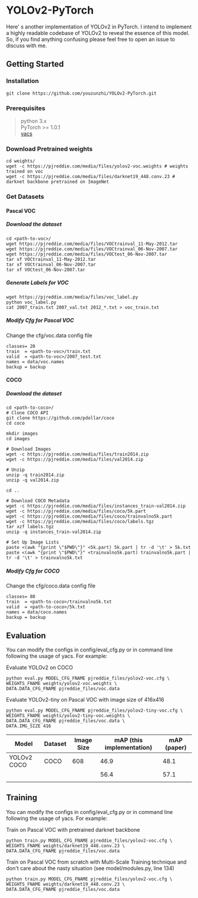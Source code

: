 # YOLOv2-PyTorch
Here' s another implementation of YOLOv2 in PyTorch. I intend to implement a highly readable codebase of YOLOv2 to
reveal the essence of this model. So, if you find anything confusing please feel free to open an issue to discuss with me.

## Getting Started
### Installation
```shell script
git clone https://github.com/youzunzhi/YOLOv2-PyTorch.git 
```
### Prerequisites
> python 3.x\
> PyTorch >= 1.0.1\
> [yacs](https://github.com/rbgirshick/yacs)

### Download Pretrained weights
```shell script
cd weights/ 
wget -c https://pjreddie.com/media/files/yolov2-voc.weights # weights trained on voc
wget -c https://pjreddie.com/media/files/darknet19_448.conv.23 # darknet backbone pretrained on ImageNet
```
### Get Datasets
#### Pascal VOC
##### Download the dataset
```shell script
cd <path-to-voc>/
wget https://pjreddie.com/media/files/VOCtrainval_11-May-2012.tar
wget https://pjreddie.com/media/files/VOCtrainval_06-Nov-2007.tar
wget https://pjreddie.com/media/files/VOCtest_06-Nov-2007.tar
tar xf VOCtrainval_11-May-2012.tar
tar xf VOCtrainval_06-Nov-2007.tar
tar xf VOCtest_06-Nov-2007.tar
```
##### Generate Labels for VOC
```shell script
wget https://pjreddie.com/media/files/voc_label.py
python voc_label.py
cat 2007_train.txt 2007_val.txt 2012_*.txt > voc_train.txt
```
##### Modify Cfg for Pascal VOC
Change the cfg/voc.data config file
```
classes= 20
train  = <path-to-voc>/train.txt
valid  = <path-to-voc>/2007_test.txt
names = data/voc.names
backup = backup
```

#### COCO

##### Download the dataset

```shell script
cd <path-to-coco>/
# Clone COCO API
git clone https://github.com/pdollar/coco
cd coco

mkdir images
cd images

# Download Images
wget -c https://pjreddie.com/media/files/train2014.zip
wget -c https://pjreddie.com/media/files/val2014.zip

# Unzip
unzip -q train2014.zip
unzip -q val2014.zip

cd ..

# Download COCO Metadata
wget -c https://pjreddie.com/media/files/instances_train-val2014.zip
wget -c https://pjreddie.com/media/files/coco/5k.part
wget -c https://pjreddie.com/media/files/coco/trainvalno5k.part
wget -c https://pjreddie.com/media/files/coco/labels.tgz
tar xzf labels.tgz
unzip -q instances_train-val2014.zip

# Set Up Image Lists
paste <(awk "{print \"$PWD\"}" <5k.part) 5k.part | tr -d '\t' > 5k.txt
paste <(awk "{print \"$PWD\"}" <trainvalno5k.part) trainvalno5k.part | tr -d '\t' > trainvalno5k.txt
```

##### Modify Cfg for COCO

Change the cfg/coco.data config file

```
classes= 80
train  = <path-to-coco>/trainvalno5k.txt
valid  = <path-to-coco>/5k.txt
names = data/coco.names
backup = backup
```



## Evaluation

You can modify the configs in config/eval_cfg.py or in command line 
following the usage of yacs. For example:

Evaluate YOLOv2 on COCO
```shell script
python eval.py MODEL_CFG_FNAME pjreddie_files/yolov2-voc.cfg \
WEIGHTS_FNAME weights/yolov2-voc.weights \
DATA.DATA_CFG_FNAME pjreddie_files/voc.data
```

Evaluate  YOLOv2-tiny on Pascal VOC with image size of 416x416
```shell script
python eval.py MODEL_CFG_FNAME pjreddie_files/yolov2-tiny-voc.cfg \
WEIGHTS_FNAME weights/yolov2-tiny-voc.weights \
DATA.DATA_CFG_FNAME pjreddie_files/voc.data \
DATA.IMG_SIZE 416
```

| Model       | Dataset | Image Size | mAP (this implementation) | mAP (paper) |
| ----------- | ------- | ---------- | ------------------------- | ----------- |
| YOLOv2 COCO | COCO    | 608        | 46.9                      | 48.1        |
|             |         |            | 56.4                      | 57.1        |
|             |         |            |                           |             |



## Training

You can modify the configs in config/eval_cfg.py or in command line 
following the usage of yacs. For example:

Train on Pascal VOC with pretrained darknet backbone
```shell script
python train.py MODEL_CFG_FNAME pjreddie_files/yolov2-voc.cfg \
WEIGHTS_FNAME weights/darknet19_448.conv.23 \
DATA.DATA_CFG_FNAME pjreddie_files/voc.data
```

Train on Pascal VOC from scratch with Multi-Scale Training technique and 
don't care about the nasty situation (see model/modules.py, line 134)
```shell script
python train.py MODEL_CFG_FNAME pjreddie_files/yolov2-voc.cfg \
WEIGHTS_FNAME weights/darknet19_448.conv.23 \
DATA.DATA_CFG_FNAME pjreddie_files/voc.data
```